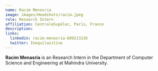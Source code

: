 ```yaml
---
name: Racim Menasria
image: images/Headshots/racim.jpeg
role: Research Intern
affiliation: CentraleSupélec, Paris, France
description: 
links:
  linkedin: racim-menasria-609213226
  twitter: Inequilazitive
---
```


**Racim Menasria** is an Research Intern in the Department of Computer Science and Engineering at Mahindra University.
